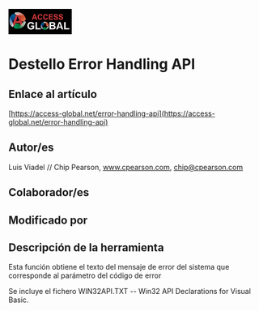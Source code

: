 ﻿![Access-global](/blob/main/Images/Logo1.png)
# Destello Error Handling API
## Enlace al artículo
[https://access-global.net/error-handling-api](https://access-global.net/error-handling-api)
## Autor/es
Luis Viadel // Chip Pearson, www.cpearson.com, chip@cpearson.com
## Colaborador/es

## Modificado por

## Descripción de la herramienta
Esta función obtiene el texto del mensaje de error del sistema que corresponde al parámetro del código de error


Se incluye el fichero WIN32API.TXT -- Win32 API Declarations for Visual Basic.